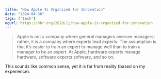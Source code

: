 ```yaml
---
title: "How Apple Is Organized for Innovation"
date: "2024-04-30"
tags: ["tech"]
ogUrl: https://hbr.org/2020/11/how-apple-is-organized-for-innovation
---
```


> Apple is not a company where general managers oversee managers; rather, it is a company where experts lead experts. The assumption is that it’s easier to train an expert to manage well than to train a manager to be an expert. At Apple, hardware experts manage hardware, software experts software, and so on.

This sounds like common sense, yet it is far from reality (based on my experience).
